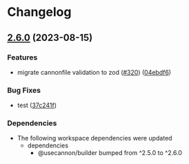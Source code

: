 # Changelog

## [2.6.0](https://github.com/FuzzB0t/cannon/compare/v2.5.0...v2.6.0) (2023-08-15)


### Features

* migrate cannonfile validation to zod ([#320](https://github.com/FuzzB0t/cannon/issues/320)) ([04ebdf6](https://github.com/FuzzB0t/cannon/commit/04ebdf64f38da38f2076f4cb09b9b1e1c88d721a))


### Bug Fixes

* test ([37c241f](https://github.com/FuzzB0t/cannon/commit/37c241f15012b5b22d71481a87c876ac4ad11c88))


### Dependencies

* The following workspace dependencies were updated
  * dependencies
    * @usecannon/builder bumped from ^2.5.0 to ^2.6.0
